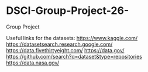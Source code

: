 # DSCI-Group-Project-26-
Group Project

Useful links for the datasets:
https://www.kaggle.com/
https://datasetsearch.research.google.com/
https://data.fivethirtyeight.com/
https://data.gov/
https://github.com/search?q=dataset&type=repositories
https://data.nasa.gov/
